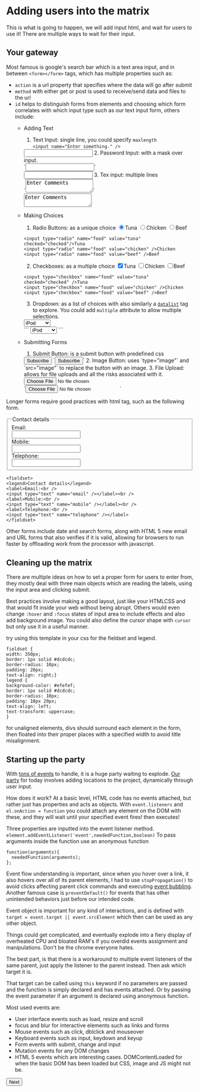 # Adding users into the matrix

This is what is going to happen, we will add input html, and wait for users to use it! There are multiple ways to wait for their input.

## Your gateway

Most famous is google's search bar which is a text area input, and in between `<form></form>` tags, which has multiple properties such as:
* `action` is a url property that specifies where the data will go after submit
* `method` with either get or post is used to receive/send data and files to the url
* `id` helps to distinguish forms from elements and choosing which form correlates with which input type such as our text input form, others include: 
  * Adding Text
    1. Text Input: single line, you could specify `maxlength`<br>
    `<input name="Enter something." />`<br>
    <input name="Enter something." />
    2. Password Input: with a mask over input.<br>
    `<input type="password" name="Password" />`<br>
    <input type="password" name="Password" />
    3. Tex input: multiple lines <br>
    `<textarea>Enter Comments</textarea>`<br>
    <textarea>Enter Comments</textarea>

  * Making Choices
    1. Radio Buttons: as a unique choice
    <input type="radio" name="food" value="tuna" checked="checked"/>Tuna
    <input type="radio" name="food" value="chicken" />Chicken
    <input type="radio" name="food" value="beef" />Beef <br>
    ```
    <input type="radio" name="food" value="tuna" checked="checked"/>Tuna
    <input type="radio" name="food" value="chicken" />Chicken
    <input type="radio" name="food" value="beef" />Beef
    ```
    2. Checkboxes: as a multiple choice
    <input type="checkbox" name="food" value="tuna" checked="checked"/>Tuna
    <input type="checkbox" name="food" value="chicken" />Chicken
    <input type="checkbox" name="food" value="beef" />Beef <br>
    ```
    <input type="checkbox" name="food" value="tuna" checked="checked" />Tuna
    <input type="checkbox" name="food" value="chicken" />Chicken
    <input type="checkbox" name="food" value="beef" />Beef
    ```
    3. Dropdown: as a list of choices with also similarly a [`datalist`](https://www.w3schools.com/tags/tag_datalist.asp) tag to explore. You could add `multiple` attribute to allow multiple selections.
    <select name="food">
      <option value="tuna">iPod</option>
      <option value="chicken">Chicken</option>
      <option value="beef">Beef</option>
    </select><br>
    ```    
    <select name="food">
      <option value="tuna">iPod</option>
      <option value="chicken">Chicken</option>
      <option value="beef">Beef</option>
    </select>
    ```

  * Submitting Forms
    1. Submit Button: is a submit button with predefined css
    <input type="submit" name="subscribe" value="Subscribe" />
    `<input type="submit" name="subscribe" value="Subscribe" />`
    2. Image Button: uses `type="image"` and `src="image"` to replace the button with an image.
    3. File Upload: allows for file uploads and all the risks associated with it.
    <input type="file" name="user-song" /><br />
    `<input type="file" name="user-song" />`

Longer forms require good practices with html tag, such as the following form.
<fieldset>
<legend>Contact details</legend>
<label>Email:<br />
<input type="text" name="email" /></label><br />
<label>Mobile:<br />
<input type="text" name="mobile" /></label><br />
<label>Telephone:<br />
<input type="text" name="telephone" /></label>
</fieldset>

```
<fieldset>
<legend>Contact details</legend>
<label>Email:<br />
<input type="text" name="email" /></label><br />
<label>Mobile:<br />
<input type="text" name="mobile" /></label><br />
<label>Telephone:<br />
<input type="text" name="telephone" /></label>
</fieldset>

```
Other forms include date and search forms, along with HTML 5 new email and URL forms that also verifies if it is valid, allowing for browsers to run faster by offloading work from the processor with javascript.

## Cleaning up the matrix

There are multiple ideas on how to set a proper form for users to enter from, they mostly deal with three main objects which are reading the labels, using the input area and clicking submit. 

Best practices involve making a good layout, just like your HTMLCSS and that would fit inside your web without being abrupt. Others would even change `:hover` and `:focus` states of input area to include effects and also add background image. You could also define the cursor shape with `cursor` but only use it in a useful manner.

try using this template in your css for the fieldset and legend.

```
fieldset {
width: 350px;
border: 1px solid #dcdcdc;
border-radius: 10px;
padding: 20px;
text-align: right;}
legend {
background-color: #efefef;
border: 1px solid #dcdcdc;
border-radius: 10px;
padding: 10px 20px;
text-align: left;
text-transform: uppercase;
}
```

for unaligned elements, divs should surround each element in the form, then floated into their proper places with a specified width to avoid title misalignment.

## Starting up the party

With [tons of events](https://www.geeksforgeeks.org/javascript-events/) to handle, it is a huge party waiting to explode. [Our party](https://abukhalil95.github.io/cookie-stand/) for today involves adding locations to the project, dynamically through user input.

How does it work? At a basic level, HTML code has no events attached, but rather just has properties and acts as objects. With `event.listeners` and `el.onAction = function` you could attach any element on the DOM with these, and they will wait until your specified event fires! then executes!

Three properties are inputted into the event listener method.
`element.addEventListener('event',neededFunction,boolean)` To pass arguments inside the function use an anonymous function 
```
function(arguments){
  neededFunction(arguments);
};
```

Event flow understanding is important, since when you hover over a link, it also hovers over all of its parent elements, I had to use `stopPropagation()` to avoid clicks affecting parent click commands and executing [event bubbling](https://developer.mozilla.org/en-US/docs/Web/API/Event/stopPropagation). Another famous case is `preventDefault()` for events that has other unintended behaviors just before our intended code.

Event object is important for any kind of interactions, and is defined with `target = event.target || event.srcElement` which then can be  used as any other object.

Things could get complicated, and eventually explode into a fiery display of overheated CPU and bloated RAM's if you overdid events assignment and manipulations. Don't be the chrome everyone hates.

The best part, is that there is a workaround to multiple event listeners of the same parent, just apply the listener to the parent instead. Then ask which target it is.

That target can be called using `this` keyword if no parameters are passed and the function is simply declared and has events attached. Or by passing the event parameter if an argument is declared using anonymous function.

Most used events are: 
* User interface events such as load, resize and scroll
* focus and blur for interactive elements such as links and forms
* Mouse events such as click, dblclick and mouseover
* Keyboard events such as input, keydown and keyup
* Form events with submit, change and input
* Mutation events for any DOM changes
* HTML 5 events which are interesting cases. DOMContentLoaded for when the basic DOM has been loaded but CSS, image and JS might not be.

[<button >Next</button>](https://abukhalil95.github.io/reading-notes/class-10)